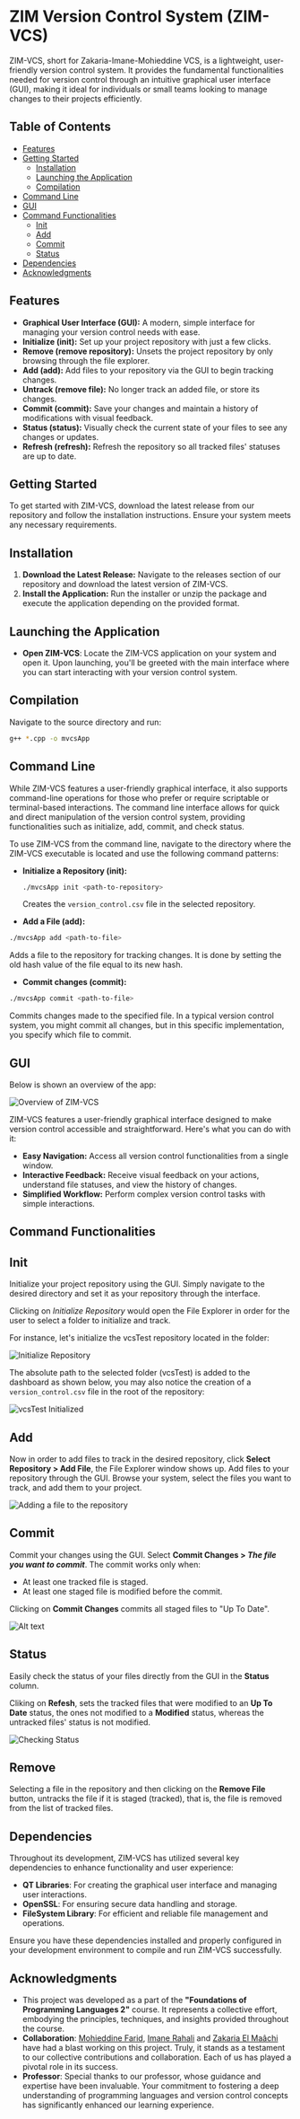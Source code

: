 # ZIM Version Control System (ZIM-VCS)

ZIM-VCS, short for Zakaria-Imane-Mohieddine VCS, is a lightweight, user-friendly version control system. It provides the fundamental functionalities needed for version control through an intuitive graphical user interface (GUI), making it ideal for individuals or small teams looking to manage changes to their projects efficiently.

## Table of Contents

- [Features](#features)
- [Getting Started](#getting-started)
  - [Installation](#installation)
  - [Launching the Application](#launching-the-application)
  - [Compilation](#compilation)
- [Command Line](#command-line)
- [GUI](#gui)
- [Command Functionalities](#command-functionalities)
  - [Init](#init)
  - [Add](#add)
  - [Commit](#commit)
  - [Status](#status)
- [Dependencies](#dependencies)
- [Acknowledgments](#acknowledgments)

## Features

- **Graphical User Interface (GUI):** A modern, simple interface for managing your version control needs with ease.
- **Initialize (init):** Set up your project repository with just a few clicks.
- **Remove (remove repository):** Unsets the project repository by only browsing through the file explorer.
- **Add (add):** Add files to your repository via the GUI to begin tracking changes.
- **Untrack (remove file):** No longer track an added file, or store its changes.
- **Commit (commit):** Save your changes and maintain a history of modifications with visual feedback.
- **Status (status):** Visually check the current state of your files to see any changes or updates.
- **Refresh (refresh):** Refresh the repository so all tracked files' statuses are up to date.

## Getting Started

To get started with ZIM-VCS, download the latest release from our repository and follow the installation instructions. Ensure your system meets any necessary requirements.

## Installation

1. **Download the Latest Release:** Navigate to the releases section of our repository and download the latest version of ZIM-VCS.
2. **Install the Application:** Run the installer or unzip the package and execute the application depending on the provided format.

## Launching the Application

- **Open ZIM-VCS**: Locate the ZIM-VCS application on your system and open it. Upon launching, you'll be greeted with the main interface where you can start interacting with your version control system.

## Compilation

Navigate to the source directory and run:

```bash
g++ *.cpp -o mvcsApp
```

## Command Line

While ZIM-VCS features a user-friendly graphical interface, it also supports command-line operations for those who prefer or require scriptable or terminal-based interactions. The command line interface allows for quick and direct manipulation of the version control system, providing functionalities such as initialize, add, commit, and check status.



To use ZIM-VCS from the command line, navigate to the directory where the ZIM-VCS executable is located and use the following command patterns:

- **Initialize a Repository (init):**
  ```bash
  ./mvcsApp init <path-to-repository>
  ```

  Creates the ```version_control.csv``` file in the selected repository.

- **Add a File (add):**
```bash
./mvcsApp add <path-to-file>
```
Adds a file to the repository for tracking changes. It is done by setting the old hash value of the file equal to its new hash.

- **Commit changes (commit):**
```bash
./mvcsApp commit <path-to-file>
```

Commits changes made to the specified file. In a typical version control system, you might commit all changes, but in this specific implementation, you specify which file to commit.


## GUI

Below is shown an overview of the app:

![Overview of ZIM-VCS](images/vcs.png)

ZIM-VCS features a user-friendly graphical interface designed to make version control accessible and straightforward. Here's what you can do with it:


- **Easy Navigation:** Access all version control functionalities from a single window.
- **Interactive Feedback:** Receive visual feedback on your actions, understand file statuses, and view the history of changes.
- **Simplified Workflow:** Perform complex version control tasks with simple interactions.

## Command Functionalities

## Init

Initialize your project repository using the GUI. Simply navigate to the desired directory and set it as your repository through the interface.

Clicking on *Initialize Repository* would open the File Explorer in order for the user to select a folder to initialize and track.

For instance, let's initialize the vcsTest repository located in the folder:

![Initialize Repository](images/init_1.png)

The absolute path to the selected folder (vcsTest) is added to the dashboard as shown below, you may also notice the creation of a ```version_control.csv``` file in the root of the repository:

![vcsTest Initialized](images/init_2.png)


## Add

Now in order to add files to track in the desired repository, click **Select Repository > Add File**, the File Explorer window shows up. Add files to your repository through the GUI. Browse your system, select the files you want to track, and add them to your project.

![Adding a file to the repository](images/add.png)

## Commit

Commit your changes using the GUI. Select **Commit Changes > *The file you want to commit***. The commit works only when:

- At least one tracked file is staged.
- At least one staged file is modified before the commit.

Clicking on **Commit Changes** commits all staged files to "Up To Date".

![Alt text](images/commit.png)

## Status

Easily check the status of your files directly from the GUI in the **Status** column.

Cliking on **Refesh**, sets the tracked files that were modified to an **Up To Date** status, the ones not modified to a **Modified** status, whereas the untracked files' status is not modified.

![Checking Status](images/status.png)

## Remove

Selecting a file in the repository and then clicking on the **Remove File** button, untracks the file if it is staged (tracked), that is, the file is removed from the list of tracked files.

## Dependencies

Throughout its development, ZIM-VCS has utilized several key dependencies to enhance functionality and user experience:

- **QT Libraries**: For creating the graphical user interface and managing user interactions.
- **OpenSSL**: For ensuring secure data handling and storage.
- **FileSystem Library**: For efficient and reliable file management and operations.

Ensure you have these dependencies installed and properly configured in your development environment to compile and run ZIM-VCS successfully.

## Acknowledgments

- This project was developed as a part of the **"Foundations of Programming Languages 2"** course. It represents a collective effort, embodying the principles, techniques, and insights provided throughout the course.
- **Collaboration**: [Mohieddine Farid](https://github.com/MohiZzine), [Imane Rahali](https://github.com/imanerh) and [Zakaria El Maâchi](https://github.com/Zakaria-El-Maachi) have had a blast working on this project. Truly, it stands as a testament to our collective contributions and collaboration. Each of us has played a pivotal role in its success.
- **Professor**: Special thanks to our professor, whose guidance and expertise have been invaluable. Your commitment to fostering a deep understanding of programming languages and version control concepts has significantly enhanced our learning experience.